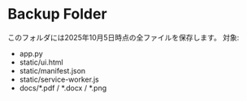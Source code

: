 # Backup Folder
このフォルダには2025年10月5日時点の全ファイルを保存します。
対象:
- app.py
- static/ui.html
- static/manifest.json
- static/service-worker.js
- docs/*.pdf / *.docx / *.png

